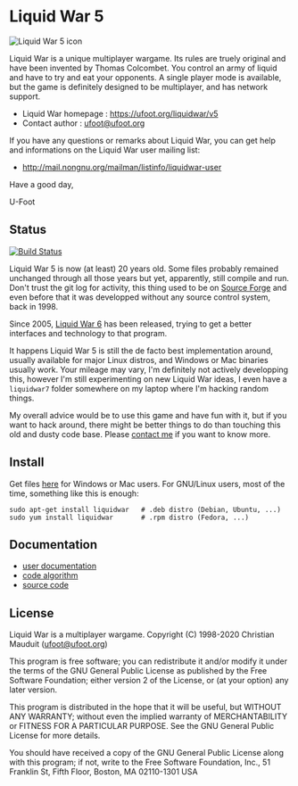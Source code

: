 Liquid War 5
============

![Liquid War 5 icon](https://raw.githubusercontent.com/ufoot/liquidwar5/master/misc/liquidwar.png)

Liquid War is a unique multiplayer wargame. Its rules are
truely original and have been invented by Thomas Colcombet.
You control an army of liquid and have to try and eat your
opponents. A single player mode is available, but the game is
definitely designed to be multiplayer, and has network support.

* Liquid War homepage : https://ufoot.org/liquidwar/v5
* Contact author      : ufoot@ufoot.org

If you have any questions or remarks about Liquid War, you can
get help and informations on the Liquid War user mailing list:

* http://mail.nongnu.org/mailman/listinfo/liquidwar-user

Have a good day,

U-Foot

Status
------

[![Build Status](https://travis-ci.org/ufoot/liquidwar5.svg?branch=master)](https://travis-ci.org/ufoot/liquidwar5/branches)

Liquid War 5 is now (at least) 20 years old. Some files probably
remained unchanged through all those years but yet, apparently,
still compile and run. Don't trust the git log for activity,
this thing used to be on [Source Forge](https://sourceforge.net/projects/liquidwar/)
and even before that it was developped without any source control system, back in 1998.

Since 2005, [Liquid War 6](https://www.gnu.org/software/liquidwar6)
has been released, trying to get a better interfaces and technology
to that program.

It happens Liquid War 5 is still the de facto best implementation
around, usually available for major Linux distros, and Windows or
Mac binaries usually work. Your mileage may vary, I'm definitely
not actively developping this, however I'm still experimenting on new
Liquid War ideas, I even have a `liquidwar7` folder somewhere on
my laptop where I'm hacking random things.

My overall advice would be to use this game and have fun with it,
but if you want to hack around, there might be better things to
do than touching this old and dusty code base. Please
[contact me](mailto:ufoot@ufoot.org) if you want to know more.

Install
-------

Get files [here](https://ufoot.org/liquidwar/v5/download) for Windows or Mac users.
For GNU/Linux users, most of the time, something like this is enough:

```
sudo apt-get install liquidwar   # .deb distro (Debian, Ubuntu, ...)
sudo yum install liquidwar       # .rpm distro (Fedora, ...)
```

Documentation
-------------

* [user documentation](https://ufoot.org/liquidwar/v5/doc)
* [code algorithm](https://ufoot.org/liquidwar/v5/techinfo/algorithm)
* [source code](https://ufoot.org/liquidwar/v5/techinfo/source)

License
-------

Liquid War is a multiplayer wargame.
Copyright (C) 1998-2020 Christian Mauduit (ufoot@ufoot.org)

This program is free software; you can redistribute it and/or
modify it under the terms of the GNU General Public License
as published by the Free Software Foundation; either version 2
of the License, or (at your option) any later version.

This program is distributed in the hope that it will be useful,
but WITHOUT ANY WARRANTY; without even the implied warranty of
MERCHANTABILITY or FITNESS FOR A PARTICULAR PURPOSE.  See the
GNU General Public License for more details.

You should have received a copy of the GNU General Public License
along with this program; if not, write to the Free Software
Foundation, Inc., 51 Franklin St, Fifth Floor, Boston, MA  02110-1301  USA
